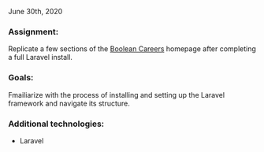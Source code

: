 June 30th, 2020

### Assignment:

Replicate a few sections of the [Boolean Careers](https://www.boolean.careers/) homepage after completing a full Laravel install.

### Goals:

Fmailiarize with the process of installing and setting up the Laravel framework and navigate its structure.

### Additional technologies:
- Laravel
